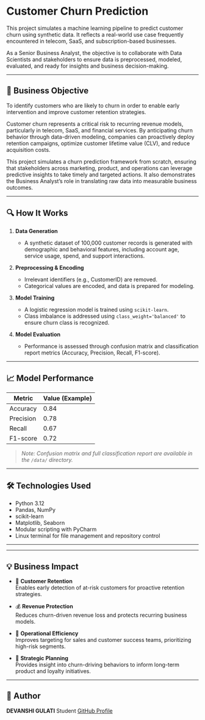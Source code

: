 # Customer Churn Prediction

This project simulates a machine learning pipeline to predict customer churn using synthetic data. It reflects a real-world use case frequently encountered in telecom, SaaS, and subscription-based businesses.

As a Senior Business Analyst, the objective is to collaborate with Data Scientists and stakeholders to ensure data is preprocessed, modeled, evaluated, and ready for insights and business decision-making.

---

## 💼 Business Objective

To identify customers who are likely to churn in order to enable early intervention and improve customer retention strategies.

Customer churn represents a critical risk to recurring revenue models, particularly in telecom, SaaS, and financial services. By anticipating churn behavior through data-driven modeling, companies can proactively deploy retention campaigns, optimize customer lifetime value (CLV), and reduce acquisition costs.

This project simulates a churn prediction framework from scratch, ensuring that stakeholders across marketing, product, and operations can leverage predictive insights to take timely and targeted actions. It also demonstrates the Business Analyst’s role in translating raw data into measurable business outcomes.

---

## 🔍 How It Works

1. **Data Generation**
   - A synthetic dataset of 100,000 customer records is generated with demographic and behavioral features, including account age, service usage, spend, and support interactions.

2. **Preprocessing & Encoding**
   - Irrelevant identifiers (e.g., CustomerID) are removed.
   - Categorical values are encoded, and data is prepared for modeling.

3. **Model Training**
   - A logistic regression model is trained using `scikit-learn`.
   - Class imbalance is addressed using `class_weight='balanced'` to ensure churn class is recognized.

4. **Model Evaluation**
   - Performance is assessed through confusion matrix and classification report metrics (Accuracy, Precision, Recall, F1-score).

---

## 📈 Model Performance

| Metric     | Value (Example) |
|------------|-----------------|
| Accuracy   | 0.84            |
| Precision  | 0.78            |
| Recall     | 0.67            |
| F1-score   | 0.72            |

> *Note: Confusion matrix and full classification report are available in the `/data/` directory.*

---

## 🛠️ Technologies Used

- Python 3.12
- Pandas, NumPy
- scikit-learn
- Matplotlib, Seaborn
- Modular scripting with PyCharm
- Linux terminal for file management and repository control

---


---

## 💡 Business Impact

- 🔎 **Customer Retention**  
  Enables early detection of at-risk customers for proactive retention strategies.

- 💰 **Revenue Protection**  
  Reduces churn-driven revenue loss and protects recurring business models.

- 🎯 **Operational Efficiency**  
  Improves targeting for sales and customer success teams, prioritizing high-risk segments.

- 🧠 **Strategic Planning**  
  Provides insight into churn-driving behaviors to inform long-term product and loyalty initiatives.

---

## 👤 Author

**DEVANSHI GULATI** 
Student 
[GitHub Profile](https://github.com/DevanshiGulati)


